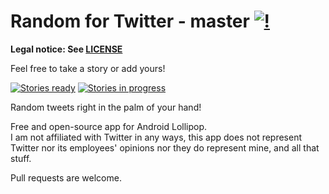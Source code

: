Random for Twitter - master [![!](https://travis-ci.org/Stoyicker/Twizer.svg?branch=master)](https://travis-ci.org/Stoyicker/Twizer)
=======

**Legal notice: See [LICENSE](https://raw.githubusercontent.com/Stoyicker/Twizer/master/LICENSE "LICENSE")**

Feel free to take a story or add yours!

[![Stories ready](https://badge.waffle.io/Stoyicker/Twizer.png?label=ready&title=Ready)](https://waffle.io/Stoyicker/Twizer)
[![Stories in progress](https://badge.waffle.io/Stoyicker/Twizer.png?label=in%20progress&title=In%20Progress)](https://waffle.io/Stoyicker/Twizer)

Random tweets right in the palm of your hand!

Free and open-source app for Android Lollipop.
<br>
I am not affiliated with Twitter in any ways, this app does not represent Twitter nor its
employees' opinions nor they do represent mine, and all that stuff.

<!--[![Get it now!](http://developer.android.com/images/brand/en_generic_rgb_wo_60.png "Get it
now!")
](https://play.google.com/store/apps/details?id=org.jorge.twizer)-->

Pull requests are welcome.